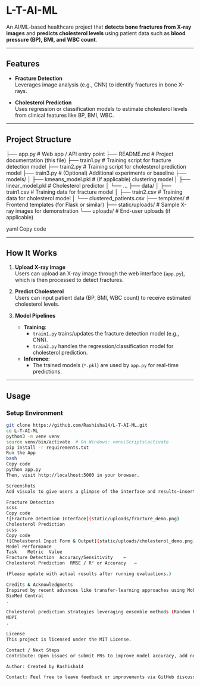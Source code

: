 # L-T-AI-ML

An AI/ML-based healthcare project that **detects bone fractures from X-ray images** and **predicts cholesterol levels** using patient data such as **blood pressure (BP), BMI, and WBC count**.

---

##  Features

- **Fracture Detection**  
  Leverages image analysis (e.g., CNN) to identify fractures in bone X-rays.

- **Cholesterol Prediction**  
  Uses regression or classification models to estimate cholesterol levels from clinical features like BP, BMI, WBC.

---

##  Project Structure

├── app.py # Web app / API entry point
├── README.md # Project documentation (this file)
├── train1.py # Training script for fracture detection model
├── train2.py # Training script for cholesterol prediction model
├── train3.py # (Optional) Additional experiments or baseline
├── models/
│ ├── kmeans_model.pkl # (If applicable) clustering model
│ ├── linear_model.pkl # Cholesterol predictor
│ └── ...
├── data/
│ ├── train1.csv # Training data for fracture model
│ ├── train2.csv # Training data for cholesterol model
│ └── clustered_patients.csv
├── templates/ # Frontend templates (for Flask or similar)
├── static/uploads/ # Sample X-ray images for demonstration
└── uploads/ # End-user uploads (if applicable)

yaml
Copy code

---

##  How It Works

1. **Upload X-ray image**  
   Users can upload an X-ray image through the web interface (`app.py`), which is then processed to detect fractures.

2. **Predict Cholesterol**  
   Users can input patient data (BP, BMI, WBC count) to receive estimated cholesterol levels.

3. **Model Pipelines**  
   - **Training**:  
     - `train1.py` trains/updates the fracture detection model (e.g., CNN).  
     - `train2.py` handles the regression/classification model for cholesterol prediction.  
   - **Inference**:  
     - The trained models (`*.pkl`) are used by `app.py` for real-time predictions.

---

##  Usage

### Setup Environment
```bash
git clone https://github.com/Rashisha14/L-T-AI-ML.git
cd L-T-AI-ML
python3 -m venv venv
source venv/bin/activate  # On Windows: venv\Scripts\activate
pip install -r requirements.txt
Run the App
bash
Copy code
python app.py
Then, visit http://localhost:5000 in your browser.

Screenshots
Add visuals to give users a glimpse of the interface and results—insert your real images instead of placeholders below.

Fracture Detection
scss
Copy code
![Fracture Detection Interface](static/uploads/fracture_demo.png)
Cholesterol Prediction
scss
Copy code
![Cholesterol Input Form & Output](static/uploads/cholesterol_demo.png)
Model Performance
Task	Metric	Value
Fracture Detection	Accuracy/Sensitivity	—
Cholesterol Prediction	RMSE / R² or Accuracy	—

(Please update with actual results after running evaluations.)

Credits & Acknowledgments
Inspired by recent advances like transfer-learning approaches using MobileNet + LGBM achieving ~99% accuracy on fracture detection tasks 
BioMed Central
.

Cholesterol prediction strategies leveraging ensemble methods (Random Forest, Soft Voting) with AUC up to ~94.5% are informative 
MDPI
.

License
This project is licensed under the MIT License.

Contact / Next Steps
Contribute: Open issues or submit PRs to improve model accuracy, add new features (e.g., HDL/LDL breakdown).

Author: Created by Rashisha14

Contact: Feel free to leave feedback or improvements via GitHub discussions or issues.

